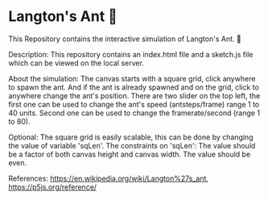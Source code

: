 # Langton's Ant 🐜
This Repository contains the interactive simulation of Langton's Ant. 🐜

Description:
This repository contains an index.html file and a sketch.js file which can be viewed on the local server.

About the simulation:
The canvas starts with a square grid, click anywhere to spawn the ant. And if the ant is already spawned and on the grid, click to anywhere change the ant's position.
There are two slider on the top left, the first one can be used to change the ant's speed (antsteps/frame) range 1 to 40 units. Second one can be used to change the framerate/second (range 1 to 80).

Optional:
The square grid is easily scalable, this can be done by changing the value of variable 'sqLen'. The constraints on 'sqLen': The value should be a factor of both canvas height and canvas width. The value should be even.

References: https://en.wikipedia.org/wiki/Langton%27s_ant, 
https://p5js.org/reference/
